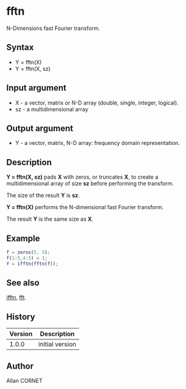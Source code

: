 

# fftn

N-Dimensions fast Fourier transform.

## Syntax

- Y = fftn(X)
- Y = fftn(X, sz)

## Input argument

 - X - a vector, matrix or N-D array (double, single, integer, logical).
 - sz - a multidimensional array

## Output argument

 - Y - a vector, matrix, N-D array: frequency domain representation.

## Description


  <p><b>Y = fftn(X, sz)</b> pads <b>X</b> with zeros, or truncates <b>X</b>, to create a multidimensional array of size <b>sz</b> before performing the transform.</p>
  <p>The size of the result <b>Y</b> is <b>sz</b>.</p>
  <p><b>Y = fftn(X)</b> performs the N-dimensional fast Fourier transform.</p>
  <p>The result <b>Y</b> is the same size as <b>X</b>.</p>


## Example

```matlab
f = zeros(5, 5);
f(1:5,4:5) = 1;
Y = ifftn(fftn(f));
```

## See also

[ifftn](ifftn.md), [fft](fft.md).
## History

|Version|Description|
|------|------|
|1.0.0|initial version|


## Author

Allan CORNET



